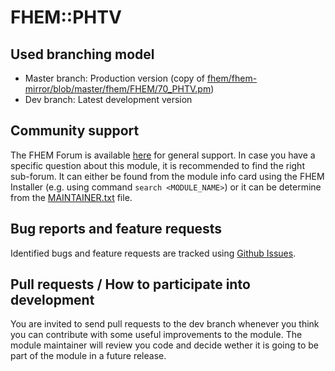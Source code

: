 # FHEM::PHTV

## Used branching model
* Master branch: Production version (copy of [fhem/fhem-mirror/blob/master/fhem/FHEM/70_PHTV.pm](https://github.com/fhem/fhem-mirror/blob/master/fhem/FHEM/70_PHTV.pm))
* Dev branch: Latest development version

## Community support
The FHEM Forum is available [here](https://forum.fhem.de/) for general support.
In case you have a specific question about this module, it is recommended to find the right sub-forum.
It can either be found from the module info card using the FHEM Installer (e.g. using command `search <MODULE_NAME>`) or it can be determine from the [MAINTAINER.txt](https://github.com/fhem/fhem-mirror/blob/master/fhem/MAINTAINER.txt) file.

## Bug reports and feature requests
Identified bugs and feature requests are tracked using [Github Issues](https://github.com/fhem/PHTV/issues).

## Pull requests / How to participate into development
You are invited to send pull requests to the dev branch whenever you think you can contribute with some useful improvements to the module.
The module maintainer will review you code and decide wether it is going to be part of the module in a future release.
